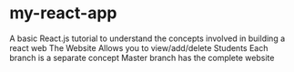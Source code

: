 # my-react-app
A basic React.js tutorial to understand the concepts involved in building a react web
The Website Allows you to view/add/delete Students
Each branch is a separate concept
Master branch has the complete website
